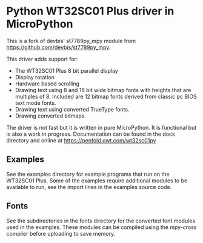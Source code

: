 Python WT32SC01 Plus driver in MicroPython
==========================================

This is a fork of devbis' st7789py_mpy module from
https://github.com/devbis/st7789py_mpy.

This driver adds support for:

- The WT32SC01 Plus 8 bit parallel display
- Display rotation
- Hardware based scrolling
- Drawing text using 8 and 16 bit wide bitmap fonts with heights that are
  multiples of 8.  Included are 12 bitmap fonts derived from classic pc
  BIOS text mode fonts.
- Drawing text using converted TrueType fonts.
- Drawing converted bitmaps

The driver is not fast but it is written in pure MicroPython. It is functional
but is also a work in progress. Documentation can be found in the docs
directory and online at https://penfold.owt.com/wt32sc01py


Examples
--------

See the examples directory for example programs that run on the WT32SC01 Plus.
Some of the examples require additional modules to be available to run, see
the import lines in the examples source code.


Fonts
-----

See the subdirectories in the fonts directory for the converted font modules
used in the examples. These modules can be compiled using the mpy-cross
compiler before uploading to save memory.
